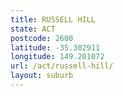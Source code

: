 ```yaml
---
title: RUSSELL HILL
state: ACT
postcode: 2600
latitude: -35.302911
longitude: 149.201072
url: /act/russell-hill/
layout: suburb
---
```

